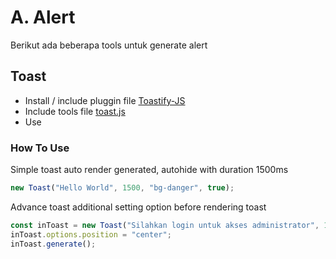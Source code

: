 # A. Alert
Berikut ada beberapa tools untuk generate alert

## Toast
- Install / include pluggin file [Toastify-JS](https://github.com/apvarun/toastify-js/blob/master/README.md)
- Include tools file [toast.js](alert/toast.js)
- Use

### How To Use
Simple toast auto render generated, autohide with duration 1500ms
```js
new Toast("Hello World", 1500, "bg-danger", true);
```

Advance toast additional setting option before rendering toast
```js
const inToast = new Toast("Silahkan login untuk akses administrator", 1500, "bg-primary", false, false);
inToast.options.position = "center";
inToast.generate();
```
